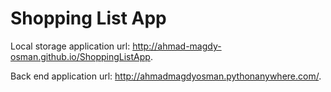 # Shopping List App

Local storage application url: http://ahmad-magdy-osman.github.io/ShoppingListApp.

Back end application url: http://ahmadmagdyosman.pythonanywhere.com/.